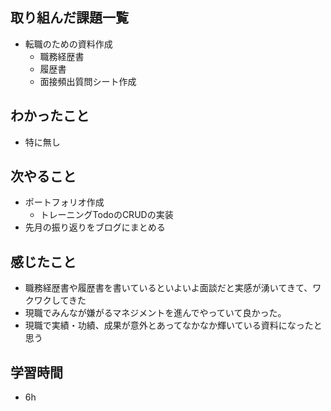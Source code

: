 ## 取り組んだ課題一覧

- 転職のための資料作成
    - 職務経歴書
    - 履歴書
    - 面接頻出質問シート作成

## わかったこと

- 特に無し

## 次やること

- ポートフォリオ作成
    - トレーニングTodoのCRUDの実装
- 先月の振り返りをブログにまとめる

## 感じたこと

- 職務経歴書や履歴書を書いているといよいよ面談だと実感が湧いてきて、ワクワクしてきた
- 現職でみんなが嫌がるマネジメントを進んでやっていて良かった。
- 現職で実績・功績、成果が意外とあってなかなか輝いている資料になったと思う

## 学習時間

- 6h